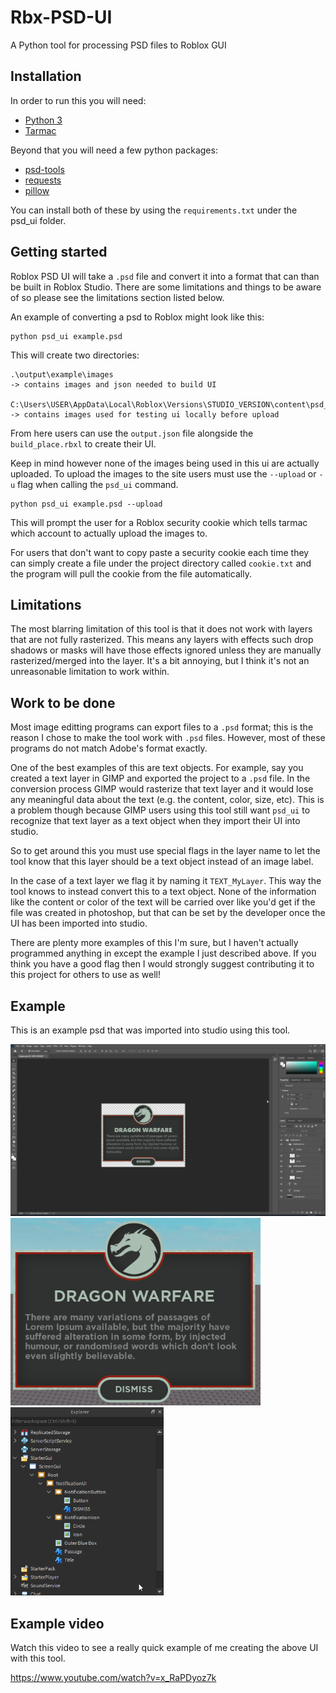 # Rbx-PSD-UI
 A Python tool for processing PSD files to Roblox GUI

## Installation

In order to run this you will need:
* [Python 3](https://www.python.org/)
* [Tarmac](https://github.com/Roblox/tarmac)

Beyond that you will need a few python packages:

* [psd-tools](https://github.com/psd-tools/psd-tools)
* [requests](https://pypi.org/project/requests/)
* [pillow](https://pypi.org/project/Pillow/)

You can install both of these by using the `requirements.txt` under the psd_ui folder.

## Getting started

Roblox PSD UI will take a `.psd` file and convert it into a format that can than be built in Roblox Studio. There are some limitations and things to be aware of so please see the limitations section listed below.

An example of converting a psd to Roblox might look like this:

```
python psd_ui example.psd
```

This will create two directories:

```
.\output\example\images 
-> contains images and json needed to build UI

C:\Users\USER\AppData\Local\Roblox\Versions\STUDIO_VERSION\content\psd_ui\example
-> contains images used for testing ui locally before upload
```

From here users can use the `output.json` file alongside the `build_place.rbxl` to create their UI. 

Keep in mind however none of the images being used in this ui are actually uploaded. To upload the images to the site users must use the `--upload` or `-u` flag when calling the `psd_ui` command.

```
python psd_ui example.psd --upload
```

This will prompt the user for a Roblox security cookie which tells tarmac which account to actually upload the images to.

For users that don't want to copy paste a security cookie each time they can simply create a file under the project directory called `cookie.txt` and the program will pull the cookie from the file automatically.

## Limitations

The most blarring limitation of this tool is that it does not work with layers that are not fully rasterized. This means any layers with effects such drop shadows or masks will have those effects ignored unless they are manually rasterized/merged into the layer. It's a bit annoying, but I think it's not an unreasonable limitation to work within.

## Work to be done

Most image editting programs can export files to a `.psd` format; this is the reason I chose to make the tool work with `.psd` files. However, most of these programs do not match Adobe's format exactly.

One of the best examples of this are text objects. For example, say you created a text layer in GIMP and exported the project to a `.psd` file. In the conversion process GIMP would rasterize that text layer and it would lose any meaningful data about the text (e.g. the content, color, size, etc). This is a problem though because GIMP users using this tool still want `psd_ui` to recognize that text layer as a text object when they import their UI into studio.

So to get around this you must use special flags in the layer name to let the tool know that this layer should be a text object instead of an image label.

In the case of a text layer we flag it by naming it `TEXT_MyLayer`. This way the tool knows to instead convert this to a text object. None of the information like the content or color of the text will be carried over like you'd get if the file was created in photoshop, but that can be set by the developer once the UI has been imported into studio.

There are plenty more examples of this I'm sure, but I haven't actually programmed anything in except the example I just described above. If you think you have a good flag then I would strongly suggest contributing it to this project for others to use as well!

## Example

This is an example psd that was imported into studio using this tool.

<img src="readme_imgs/photoshop.png" width="800">
<img src="readme_imgs/studio.png" width="400">
<img src="readme_imgs/explorer.png" width="245">

## Example video

Watch this video to see a really quick example of me creating the above UI with this tool.

https://www.youtube.com/watch?v=x_RaPDyoz7k